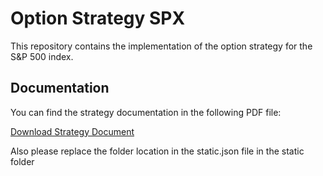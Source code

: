 # Option Strategy SPX

This repository contains the implementation of the option strategy for the S&P 500 index.

## Documentation

You can find the strategy documentation in the following PDF file:

[Download Strategy Document](https://github.com/ritvij0007/option_strategy_spx/blob/main/stategy_doc.pdf)


Also please replace the folder location in the static.json file in the static folder
